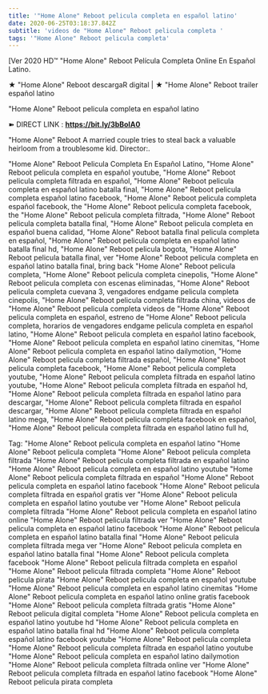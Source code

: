 ```yaml
---
title: '"Home Alone" Reboot pelicula completa en español latino'
date: 2020-06-25T03:18:37.842Z
subtitle: 'videos de "Home Alone" Reboot pelicula completa '
tags: '"Home Alone" Reboot pelicula completa'
---
```

[Ver 2020 HD™ "Home Alone" Reboot Película Completa Online En Español Latino.

★ "Home Alone" Reboot descargaR digital | ★ "Home Alone" Reboot trailer español latino

"Home Alone" Reboot pelicula completa en español latino

➽ DIRECT LINK : **<https://bit.ly/3bBoIA0>**

"Home Alone" Reboot
A married couple tries to steal back a valuable heirloom from a troublesome kid. Director:.

"Home Alone" Reboot Pelicula Completa En Español Latino, "Home Alone" Reboot pelicula completa en español youtube, "Home Alone" Reboot pelicula completa filtrada en español, "Home Alone" Reboot pelicula completa en español latino batalla final, "Home Alone" Reboot pelicula completa español latino facebook, "Home Alone" Reboot pelicula completa español facebook, the "Home Alone" Reboot pelicula completa facebook, the "Home Alone" Reboot pelicula completa filtrada, "Home Alone" Reboot pelicula completa batalla final, "Home Alone" Reboot pelicula completa en español buena calidad, "Home Alone" Reboot batalla final pelicula completa en español, "Home Alone" Reboot pelicula completa en español latino batalla final hd, "Home Alone" Reboot pelicula bogota, "Home Alone" Reboot pelicula batalla final, ver "Home Alone" Reboot pelicula completa en español latino batalla final, bring back "Home Alone" Reboot pelicula completa, "Home Alone" Reboot pelicula completa cinepolis, "Home Alone" Reboot pelicula completa con escenas eliminadas, "Home Alone" Reboot pelicula completa cuevana 3, vengadores endgame pelicula completa cinepolis, "Home Alone" Reboot pelicula completa filtrada china,
videos de "Home Alone" Reboot pelicula completa 
videos de "Home Alone" Reboot pelicula completa en español, estreno de "Home Alone" Reboot pelicula completa, horarios de vengadores endgame pelicula completa en español latino, "Home Alone" Reboot pelicula completa en español latino facebook, "Home Alone" Reboot pelicula completa en español latino cinemitas, "Home Alone" Reboot pelicula completa en español latino dailymotion, "Home Alone" Reboot pelicula completa filtrada español, "Home Alone" Reboot pelicula completa facebook, "Home Alone" Reboot pelicula completa youtube, "Home Alone" Reboot pelicula completa filtrada en español latino youtube, "Home Alone" Reboot pelicula completa filtrada en español hd, "Home Alone" Reboot pelicula completa filtrada en español latino para descargar, "Home Alone" Reboot pelicula completa filtrada en español descargar, "Home Alone" Reboot pelicula completa filtrada en español latino mega, "Home Alone" Reboot pelicula completa facebook en español, "Home Alone" Reboot pelicula completa filtrada en español latino full hd,

Tag:
"Home Alone" Reboot pelicula completa en español latino
"Home Alone" Reboot pelicula completa
"Home Alone" Reboot pelicula completa filtrada
"Home Alone" Reboot pelicula completa filtrada en español latino
"Home Alone" Reboot pelicula completa en español latino youtube
"Home Alone" Reboot pelicula completa filtrada en español
"Home Alone" Reboot pelicula completa en español latino facebook
"Home Alone" Reboot pelicula completa filtrada en español gratis
ver "Home Alone" Reboot pelicula completa en español latino youtube
ver "Home Alone" Reboot pelicula completa filtrada
"Home Alone" Reboot pelicula completa en español latino online
"Home Alone" Reboot pelicula filtrada
ver "Home Alone" Reboot pelicula completa en español latino facebook
"Home Alone" Reboot pelicula completa en español latino batalla final
"Home Alone" Reboot pelicula completa filtrada mega
ver "Home Alone" Reboot pelicula completa en español latino batalla final
"Home Alone" Reboot pelicula completa facebook
"Home Alone" Reboot pelicula filtrada completa en español
"Home Alone" Reboot pelicula filtrada completa
"Home Alone" Reboot pelicula pirata
"Home Alone" Reboot pelicula completa en español youtube
"Home Alone" Reboot pelicula completa en español latino cinemitas
"Home Alone" Reboot pelicula completa en español latino online gratis facebook
"Home Alone" Reboot pelicula completa filtrada gratis
"Home Alone" Reboot pelicula digital completa
"Home Alone" Reboot pelicula completa en español latino youtube hd
"Home Alone" Reboot pelicula completa en español latino batalla final hd
"Home Alone" Reboot pelicula completa español latino facebook
youtube "Home Alone" Reboot pelicula completa
"Home Alone" Reboot pelicula completa filtrada en español latino youtube
"Home Alone" Reboot pelicula completa en español latino dailymotion
"Home Alone" Reboot pelicula completa filtrada online
ver "Home Alone" Reboot pelicula completa filtrada en español latino facebook
"Home Alone" Reboot pelicula pirata completa